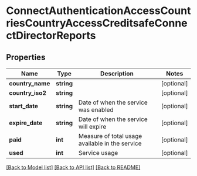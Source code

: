 # ConnectAuthenticationAccessCountriesCountryAccessCreditsafeConnectDirectorReports

## Properties
Name | Type | Description | Notes
------------ | ------------- | ------------- | -------------
**country_name** | **string** |  | [optional] 
**country_iso2** | **string** |  | [optional] 
**start_date** | **string** | Date of when the service was enabled | [optional] 
**expire_date** | **string** | Date of when the service will expire | [optional] 
**paid** | **int** | Measure of total usage available in the service | [optional] 
**used** | **int** | Service usage | [optional] 

[[Back to Model list]](../../README.md#documentation-for-models) [[Back to API list]](../../README.md#documentation-for-api-endpoints) [[Back to README]](../../README.md)

